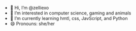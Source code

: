 - 👋 Hi, I’m @zelliexo
- 👀 I’m interested in computer science, gaming and animals
- 🌱 I’m currently learning hmtl, css, JavScript, and Python
- 😄 Pronouns: she/her


<!---
zelliexo/zelliexo is a ✨ special ✨ repository because its `README.md` (this file) appears on your GitHub profile.
You can click the Preview link to take a look at your changes.
--->
